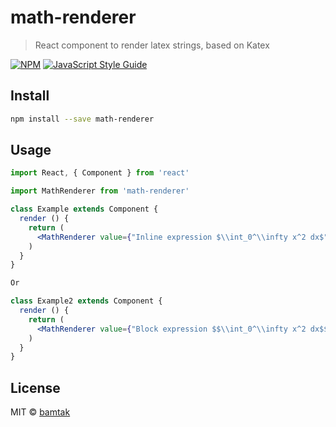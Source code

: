 # math-renderer

> React component to render latex strings, based on Katex

[![NPM](https://img.shields.io/npm/v/math-renderer.svg)](https://www.npmjs.com/package/math-renderer) [![JavaScript Style Guide](https://img.shields.io/badge/code_style-standard-brightgreen.svg)](https://standardjs.com)

## Install

```bash
npm install --save math-renderer
```

## Usage

```jsx
import React, { Component } from 'react'

import MathRenderer from 'math-renderer'

class Example extends Component {
  render () {
    return (
      <MathRenderer value={"Inline expression $\\int_0^\\infty x^2 dx$"} />
    )
  }
}

Or

class Example2 extends Component {
  render () {
    return (
      <MathRenderer value={"Block expression $$\\int_0^\\infty x^2 dx$$"} />
    )
  }
}
```

## License

MIT © [bamtak](https://github.com/bamtak)
